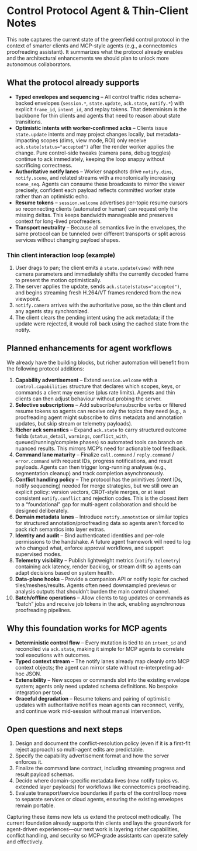 # Control Protocol Agent & Thin-Client Notes

This note captures the current state of the greenfield control protocol in the
context of smarter clients and MCP-style agents (e.g., a connectomics
proofreading assistant). It summarizes what the protocol already enables and
the architectural enhancements we should plan to unlock more autonomous
collaborators.

## What the protocol already supports

- **Typed envelopes and sequencing** – All control traffic rides
  schema-backed envelopes (`session.*`, `state.update`, `ack.state`,
  `notify.*`) with explicit `frame_id`, `intent_id`, and replay tokens. That
  determinism is the backbone for thin clients and agents that need to reason
  about state transitions.
- **Optimistic intents with worker-confirmed acks** – Clients issue
  `state.update` intents and may project changes locally, but metadata-impacting
  scopes (dims, view mode, ROI) only receive
  `ack.state(status="accepted")` after the render worker applies the change.
  Pure control-side tweaks (camera pans, debug toggles) continue to ack
  immediately, keeping the loop snappy without sacrificing correctness.
- **Authoritative notify lanes** – Worker snapshots drive `notify.dims`,
  `notify.scene`, and related streams with a monotonically increasing
  `scene_seq`. Agents can consume these broadcasts to mirror the viewer
  precisely, confident each payload reflects committed worker state rather than
  an optimistic echo.
- **Resume tokens** – `session.welcome` advertises per-topic resume cursors so
  reconnecting clients (automated or human) can request only the missing
  deltas. This keeps bandwidth manageable and preserves context for long-lived
  proofreaders.
- **Transport neutrality** – Because all semantics live in the envelopes,
  the same protocol can be tunneled over different transports or split across
  services without changing payload shapes.

### Thin client interaction loop (example)

1. User drags to pan; the client emits a `state.update(view)` with new camera
   parameters and immediately shifts the currently decoded frame to present the
   motion optimistically.
2. The server applies the update, sends `ack.state(status="accepted")`, and
   begins streaming fresh H.264/VT frames rendered from the new viewpoint.
3. `notify.camera` arrives with the authoritative pose, so the thin client and
   any agents stay synchronized.
4. The client clears the pending intent using the ack metadata; if the update
   were rejected, it would roll back using the cached state from the notify.

## Planned enhancements for agent workflows

We already have the building blocks, but richer automation will benefit from
the following protocol additions:

1. **Capability advertisement** – Extend `session.welcome` with a
   `control.capabilities` structure that declares which scopes, keys, or
   commands a client may exercise (plus rate limits). Agents and thin clients
   can then adjust behaviour without probing the server.
2. **Selective subscriptions** – Add subscribe/unsubscribe verbs or filtered
   resume tokens so agents can receive only the topics they need (e.g., a
   proofreading agent might subscribe to dims metadata and annotation updates,
   but skip stream or telemetry payloads).
3. **Richer ack semantics** – Expand `ack.state` to carry structured outcome
   fields (`status_detail`, `warnings`, `conflict_with`, queued/running/complete
   phases) so automated tools can branch on nuanced results. This mirrors MCP’s
   need for actionable tool feedback.
4. **Command lane maturity** – Finalize `call.command` / `reply.command` /
   `error.command` with request IDs, progress notifications, and result
   payloads. Agents can then trigger long-running analyses (e.g., segmentation
   cleanup) and track completion asynchronously.
5. **Conflict handling policy** – The protocol has the primitives (intent IDs,
   notify sequencing) needed for merge strategies, but we still owe an explicit
   policy: version vectors, CRDT-style merges, or at least consistent
   `notify.conflict` and rejection codes. This is the closest item to a
   “foundational” gap for multi-agent collaboration and should be designed
   deliberately.
6. **Domain metadata lanes** – Introduce `notify.annotation` or similar topics
   for structured annotation/proofreading data so agents aren’t forced to pack
   rich semantics into layer extras.
7. **Identity and audit** – Bind authenticated identities and per-role
   permissions to the handshake. A future agent framework will need to log who
   changed what, enforce approval workflows, and support supervised modes.
8. **Telemetry visibility** – Publish lightweight metrics (`notify.telemetry`)
   containing ack latency, render backlog, or stream drift so agents can adapt
   decisions based on system health.
9. **Data-plane hooks** – Provide a companion API or notify topic for cached
   tiles/meshes/results. Agents often need downsampled previews or analysis
   outputs that shouldn’t burden the main control channel.
10. **Batch/offline operations** – Allow clients to tag updates or commands as
    “batch” jobs and receive job tokens in the ack, enabling asynchronous
    proofreading pipelines.

## Why this foundation works for MCP agents

- **Deterministic control flow** – Every mutation is tied to an `intent_id` and
  reconciled via `ack.state`, making it simple for MCP agents to correlate
  tool executions with outcomes.
- **Typed context stream** – The notify lanes already map cleanly onto MCP
  context objects; the agent can mirror state without re-interpreting ad-hoc
  JSON.
- **Extensibility** – New scopes or commands slot into the existing envelope
  system; agents only need updated schema definitions. No bespoke integration
  per tool.
- **Graceful degradation** – Resume tokens and pairing of optimistic updates
  with authoritative notifies mean agents can reconnect, verify, and continue
  work mid-session without manual intervention.

## Open questions and next steps

1. Design and document the conflict-resolution policy (even if it is a
   first-fit reject approach) so multi-agent edits are predictable.
2. Specify the capability advertisement format and how the server enforces it.
3. Finalize the command lane contract, including streaming progress and result
   payload schemas.
4. Decide where domain-specific metadata lives (new notify topics vs. extended
   layer payloads) for workflows like connectomics proofreading.
5. Evaluate transport/service boundaries if parts of the control loop move to
   separate services or cloud agents, ensuring the existing envelopes remain
   portable.

Capturing these items now lets us extend the protocol methodically. The current
foundation already supports thin clients and lays the groundwork for
agent-driven experiences—our next work is layering richer capabilities,
conflict handling, and security so MCP-grade assistants can operate safely and
effectively.
